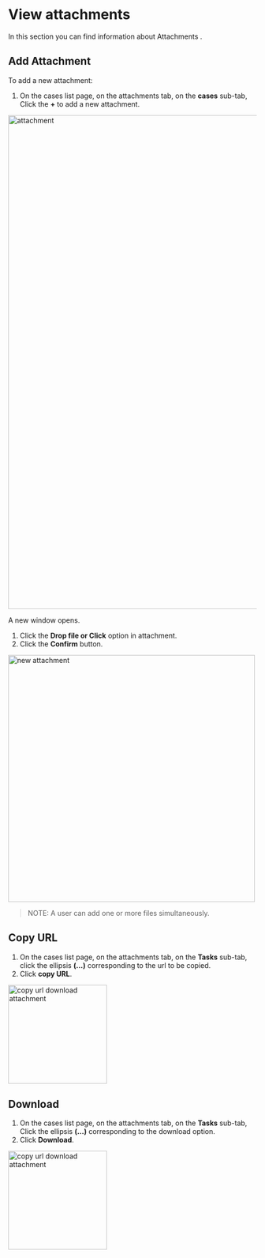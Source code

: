 # View attachments

In this section you can find information about Attachments . 

## Add Attachment

To add a new attachment:

1. On the cases list page, on the attachments tab, on the **cases** sub-tab, Click the **+** to add a new attachment.

<img src="/thehive/images/user-guides/analyst-corner/cases-list/cases-list-attachments.png" alt="attachment" width="1000" height="1000"/>

A new window opens. 

1. Click the **Drop file or Click** option in attachment. 
2. Click the **Confirm** button. 

<img src="/thehive/images/user-guides/analyst-corner/cases-list/cases-list-add-attachment.png" alt="new attachment" width="500" height="500"/>

> NOTE: A user can add one or more files simultaneously. 


## Copy URL

1. On the cases list page, on the attachments tab, on the **Tasks** sub-tab, click the ellipsis **(...)** corresponding to the url to be copied.
1. Click **copy URL**. 

<img src="/thehive/images/user-guides/analyst-corner/cases-list/cases-list-copyurl-download.png" alt="copy url download attachment" width="200" height="200"/>

## Download

1. On the cases list page, on the attachments tab, on the **Tasks** sub-tab, Click the ellipsis **(...)** corresponding to the download option.
1. Click **Download**. 

<img src="/thehive/images/user-guides/analyst-corner/cases-list/cases-list-copyurl-download.png" alt="copy url download attachment" width="200" height="200"/>